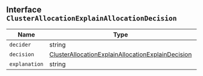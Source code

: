 ## Interface `ClusterAllocationExplainAllocationDecision`

| Name | Type | Description |
| - | - | - |
| `decider` | string | &nbsp; |
| `decision` | [ClusterAllocationExplainAllocationExplainDecision](./ClusterAllocationExplainAllocationExplainDecision.md) | &nbsp; |
| `explanation` | string | &nbsp; |
